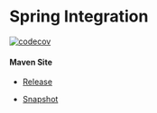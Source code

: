 # Spring Integration

[![codecov](https://codecov.io/gh/bremersee/spring-integration/branch/main/graph/badge.svg)](https://codecov.io/gh/bremersee/spring-integration)

#### Maven Site

- [Release](https://bremersee.github.io/spring-integration/index.html)

- [Snapshot](https://nexus.bremersee.org/repository/maven-sites/spring-integration/0.1.2-SNAPSHOT/index.html)


